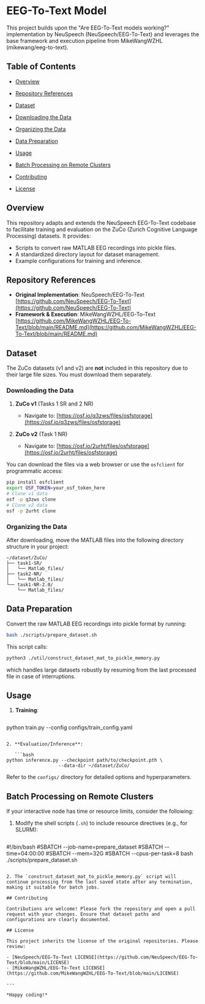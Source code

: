 # EEG-To-Text Model

This project builds upon the "Are EEG-To-Text models working?" implementation by NeuSpeech (NeuSpeech/EEG-To-Text) and leverages the base framework and execution pipeline from MikeWangWZHL (mikewang/eeg-to-text).

## Table of Contents

* [Overview](#overview)
* [Repository References](#repository-references)
* [Dataset](#dataset)

* [Downloading the Data](#downloading-the-data)
* [Organizing the Data](#organizing-the-data)
* [Data Preparation](#data-preparation)
* [Usage](#usage)
* [Batch Processing on Remote Clusters](#batch-processing-on-remote-clusters)
* [Contributing](#contributing)
* [License](#license)

## Overview

This repository adapts and extends the NeuSpeech EEG-To-Text codebase to facilitate training and evaluation on the ZuCo (Zurich Cognitive Language Processing) datasets. It provides:

* Scripts to convert raw MATLAB EEG recordings into pickle files.
* A standardized directory layout for dataset management.
* Example configurations for training and inference.

## Repository References

* **Original Implementation**: NeuSpeech/EEG-To-Text<br>
  [https://github.com/NeuSpeech/EEG-To-Text](https://github.com/NeuSpeech/EEG-To-Text)
* **Framework & Execution**: MikeWangWZHL/EEG-To-Text<br>
  [https://github.com/MikeWangWZHL/EEG-To-Text/blob/main/README.md](https://github.com/MikeWangWZHL/EEG-To-Text/blob/main/README.md)

## Dataset

The ZuCo datasets (v1 and v2) are **not** included in this repository due to their large file sizes. You must download them separately.

### Downloading the Data

1. **ZuCo v1** (Tasks 1 SR and 2 NR)

   * Navigate to: [https://osf.io/q3zws/files/osfstorage](https://osf.io/q3zws/files/osfstorage)
2. **ZuCo v2** (Task 1 NR)

   * Navigate to: [https://osf.io/2urht/files/osfstorage](https://osf.io/2urht/files/osfstorage)

You can download the files via a web browser or use the `osfclient` for programmatic access:

```bash
pip install osfclient
export OSF_TOKEN=your_osf_token_here
# Clone v1 data
osf -p q3zws clone
# Clone v2 data
osf -p 2urht clone
```

### Organizing the Data

After downloading, move the MATLAB files into the following directory structure in your project:

```
~/dataset/ZuCo/
├── task1-SR/
│   └── Matlab_files/
├── task2-NR/
│   └── Matlab_files/
└── task1-NR-2.0/
    └── Matlab_files/
```


## Data Preparation

Convert the raw MATLAB EEG recordings into pickle format by running:

```bash
bash ./scripts/prepare_dataset.sh
```

This script calls:

```bash
python3 ./util/construct_dataset_mat_to_pickle_memory.py
```

which handles large datasets robustly by resuming from the last processed file in case of interruptions.

## Usage

1. **Training**:

   ```bash
   ```

python train.py --config configs/train\_config.yaml

````

2. **Evaluation/Inference**:

   ```bash
python inference.py --checkpoint path/to/checkpoint.pth \
                   --data-dir ~/dataset/ZuCo/
````

Refer to the `configs/` directory for detailed options and hyperparameters.

## Batch Processing on Remote Clusters

If your interactive node has time or resource limits, consider the following:

1. Modify the shell scripts (`.sh`) to include resource directives (e.g., for SLURM):

   ```bash
   ```

\#!/bin/bash
\#SBATCH --job-name=prepare\_dataset
\#SBATCH --time=04:00:00
\#SBATCH --mem=32G
\#SBATCH --cpus-per-task=8
bash ./scripts/prepare\_dataset.sh

```

2. The `construct_dataset_mat_to_pickle_memory.py` script will continue processing from the last saved state after any termination, making it suitable for batch jobs.

## Contributing

Contributions are welcome! Please fork the repository and open a pull request with your changes. Ensure that dataset paths and configurations are clearly documented.

## License

This project inherits the license of the original repositories. Please review:

- [NeuSpeech/EEG-To-Text LICENSE](https://github.com/NeuSpeech/EEG-To-Text/blob/main/LICENSE)
- [MikeWangWZHL/EEG-To-Text LICENSE](https://github.com/MikeWangWZHL/EEG-To-Text/blob/main/LICENSE)

---

*Happy coding!*

```

